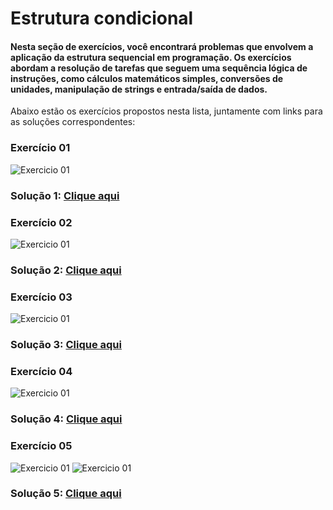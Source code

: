 # Estrutura condicional

#### Nesta seção de exercícios, você encontrará problemas que envolvem a aplicação da estrutura sequencial em programação. Os exercícios abordam a resolução de tarefas que seguem uma sequência lógica de instruções, como cálculos matemáticos simples, conversões de unidades, manipulação de strings e entrada/saída de dados.

Abaixo estão os exercícios propostos nesta lista, juntamente com links para as soluções correspondentes:

###  Exercício 01
<img src="imgs/1.png" alt="Exercicio 01">

### Solução 1: [Clique aqui](/Exercícios/Iniciando%20POO/exercicio1/src)


###  Exercício 02
<img src="imgs/2.png" alt="Exercicio 01">

### Solução 2: [Clique aqui](/Exercícios/Iniciando%20POO/exercicio2/src)


###  Exercício 03
<img src="imgs/3.png" alt="Exercicio 01">

### Solução 3: [Clique aqui](/Exercícios/Iniciando%20POO/exercicio3/src)

###  Exercício 04
<img src="imgs/4.png" alt="Exercicio 01">

### Solução 4: [Clique aqui](/Exercícios/Iniciando%20POO/exercicio4/src)

###  Exercício 05
<img src="imgs/5.1.png" alt="Exercicio 01">
<img src="imgs/5.2.png" alt="Exercicio 01">

### Solução 5: [Clique aqui](/Exercícios/Iniciando%20POO/exercicio5/src)
